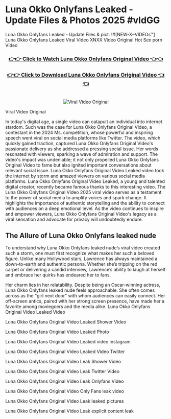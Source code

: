 # Luna Okko Onlyfans Leaked - Update Files & Photos 2025 #vIdGG

Luna Okko Onlyfans Leaked - Update Files & pict. !#[NEW-X~VIDEOs™] Luna Okko Onlyfans Leaked Viral Video XNXX Video Original Hot Sex porn Video
<br>
<div align="center">
<h3><a href="https://links2leaks.com?utm_source=lunaokko&utm_medium=gitlong" rel="nofollow">👉👉 Click to Watch Luna Okko Onlyfans Original Video 👈👈</a></h3>
<h3><a href="https://links2leaks.com?utm_source=lunaokko&utm_medium=gitlong" rel="nofollow">👉👉 Click to Download Luna Okko Onlyfans Original Video 👈👈</a></h3>
<br>
<a href="https://links2leaks.com?utm_source=lunaokko&utm_medium=gitlong" rel="nofollow"><img src="https://i.ibb.co/Gkj2r4b/banner.png" alt="Viral Video Original" style="max-width: 100%; display: inline-block;" data-target="animated-image.originalImage"></a>
</div>

Viral Video Original

In today's digital age, a single video can catapult an individual into internet stardom. Such was the case for Luna Okko Onlyfans Original Video, a contestant in the 2024 Ms. competition, whose powerful and inspiring speech went viral on social media platforms like Twitter.
The video, which quickly gained traction, captured Luna Okko Onlyfans Original Video's passionate delivery as she addressed a pressing social issue. Her words resonated with viewers, sparking a wave of admiration and support. The video's impact was undeniable; it not only propelled Luna Okko Onlyfans Original Video to fame but also ignited important conversations about relevant social issue.
Luna Okko Onlyfans Original Video Leaked video took the internet by storm and amazed viewers on various social media platforms. Luna Okko Onlyfans Original Video Leaked, a young and talented digital creator, recently became famous thanks to this interesting video.
The Luna Okko Onlyfans Original Video 2025 viral video serves as a testament to the power of social media to amplify voices and spark change. It highlights the importance of authentic storytelling and the ability to connect with audiences on a deep emotional level. As the video continues to inspire and empower viewers, Luna Okko Onlyfans Original Video's legacy as a viral sensation and advocate for privacy will undoubtedly endure.

<h2>The Allure of Luna Okko Onlyfans leaked nude</h2>


To understand why Luna Okko Onlyfans leaked nude’s viral video created such a storm, one must first recognize what makes her such a beloved figure. Unlike many Hollywood stars, Lawrence has always maintained a down-to-earth and authentic persona. Whether she’s tripping on the red carpet or delivering a candid interview, Lawrence’s ability to laugh at herself and embrace her quirks has endeared her to fans.

Her charm lies in her relatability. Despite being an Oscar-winning actress, Luna Okko Onlyfans leaked nude feels approachable. She often comes across as the "girl next door" with whom audiences can easily connect. Her off-screen antics, paired with her strong screen presence, have made her a favorite among moviegoers and the media alike.
Luna Okko Onlyfans Original Video Leaked Video

Luna Okko Onlyfans Original Video Leaked Shower Video

Luna Okko Onlyfans Original Video Leaked Photo

Luna Okko Onlyfans Original Video Leaked video instagram

Luna Okko Onlyfans Original Video Leaked Video Twitter

Luna Okko Onlyfans Original Video Leak Shower Video

Luna Okko Onlyfans Original Video Leak Twitter Video

Luna Okko Onlyfans Original Video Leak Onlyfans Video

Luna Okko Onlyfans Original Video Only Fans leak video

Luna Okko Onlyfans Original Video Leak leaked pictures

Luna Okko Onlyfans Original Video Leak explicit content leak